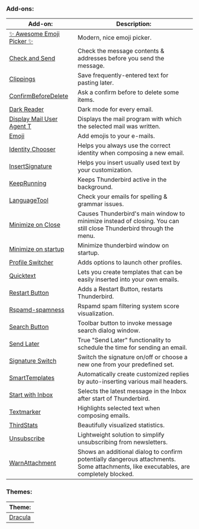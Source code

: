 
```table-of-contents
```
### Add-ons:
| Add-on:                                                                                                        | Description:                                                                                                                         |
| -------------------------------------------------------------------------------------------------------------- | ------------------------------------------------------------------------------------------------------------------------------------ |
| [✨ Awesome Emoji Picker ✨](https://addons.thunderbird.net/en-US/thunderbird/addon/awesome-emoji-picker/)       | Modern, nice emoji picker.                                                                                                           |
| [Check and Send](https://addons.thunderbird.net/en-us/thunderbird/addon/check-and-send/)                       | Check the message contents & addresses before you send the message.                                                                  |
| [Clippings](https://addons.thunderbird.net/en-US/thunderbird/addon/clippings-tb/)                              | Save frequently-entered text for pasting later.                                                                                      |
| [ConfirmBeforeDelete](https://addons.thunderbird.net/en-US/thunderbird/addon/confirmbeforedelete/)             | Ask a confirm before to delete some items.                                                                                           |
| [Dark Reader](https://addons.thunderbird.net/en-US/thunderbird/addon/darkreader/)                              | Dark mode for every email.                                                                                                           |
| [Display Mail User Agent T](https://addons.thunderbird.net/en-US/thunderbird/addon/display-mail-user-agent-t/) | Displays the mail program with which the selected mail was written.                                                                  |
| [Emoji](https://addons.thunderbird.net/en-US/thunderbird/addon/emojiaddin/)                                    | Add emojis to your e-mails.                                                                                                          |
| [Identity Chooser](https://addons.thunderbird.net/en-US/thunderbird/addon/identity-chooser/)                   | Helps you always use the correct identity when composing a new email.                                                                |
| [InsertSignature](https://addons.thunderbird.net/en-US/thunderbird/addon/insertsignature/)                     | Helps you insert usually used text by your customization.                                                                            |
| [KeepRunning](https://addons.thunderbird.net/en-US/thunderbird/addon/keeprunning/)                             | Keeps Thunderbird active in the background.                                                                                          |
| [LanguageTool](https://addons.thunderbird.net/en-US/thunderbird/addon/grammar-and-spell-checker/)              | Check your emails for spelling & grammar issues.                                                                                     |
| [Minimize on Close](https://addons.thunderbird.net/en-US/thunderbird/addon/minimize-on-close/)                 | Causes Thunderbird's main window to minimize instead of closing. You can still close Thunderbird through the menu.                   |
| [Minimize on startup](https://addons.thunderbird.net/en-US/thunderbird/addon/minimize-on-startup/)             | Minimize thunderbird window on startup.                                                                                              |
| [Profile Switcher](https://addons.thunderbird.net/en-US/thunderbird/addon/profile-switcher/)                   | Adds options to launch other profiles.                                                                                               |
| [Quicktext](https://addons.thunderbird.net/en-US/thunderbird/addon/quicktext/)                                 | Lets you create templates that can be easily inserted into your own emails.                                                          |
| [Restart Button](https://addons.thunderbird.net/en-US/thunderbird/addon/restart-button/)                       | Adds a Restart Button, restarts Thunderbird.                                                                                         |
| [Rspamd-spamness](https://addons.thunderbird.net/en-US/thunderbird/addon/rspamd-spamness/)                     | Rspamd spam filtering system score visualization.                                                                                    |
| [Search Button](https://addons.thunderbird.net/en-US/thunderbird/addon/search-button/)                         | Toolbar button to invoke message search dialog window.                                                                               |
| [Send Later](https://addons.thunderbird.net/en-US/thunderbird/addon/send-later-3/)                             | True "Send Later" functionality to schedule the time for sending an email.                                                           |
| [Signature Switch](https://addons.thunderbird.net/en-US/thunderbird/addon/signature-switch/)                   | Switch the signature on/off or choose a new one from your predefined set.                                                            |
| [SmartTemplates](https://addons.thunderbird.net/en-US/thunderbird/addon/smarttemplate4/)                       | Automatically create customized replies by auto-inserting various mail headers.                                                      |
| [Start with Inbox](https://addons.thunderbird.net/en-US/thunderbird/addon/start-with-inbox/)                   | Selects the latest message in the Inbox after start of Thunderbird.                                                                  |
| [Textmarker](https://addons.thunderbird.net/en-US/thunderbird/addon/textmarker/)                               | Highlights selected text when composing emails.                                                                                      |
| [ThirdStats](https://addons.thunderbird.net/en-US/thunderbird/addon/thirdstats/)                               | Beautifully visualized statistics.                                                                                                   |
| [Unsubscribe](https://addons.thunderbird.net/en-US/thunderbird/addon/unsub/)                                   | Lightweight solution to simplify unsubscribing from newsletters.                                                                     |
| [WarnAttachment](https://addons.thunderbird.net/en-US/thunderbird/addon/warnattachment/)                       | Shows an additional dialog to confirm potentially dangerous attachments. Some attachments, like executables, are completely blocked. |
### Themes:
| Theme:                                            |
| ------------------------------------------------- |
| [Dracula](https://github.com/dracula/thunderbird) |
